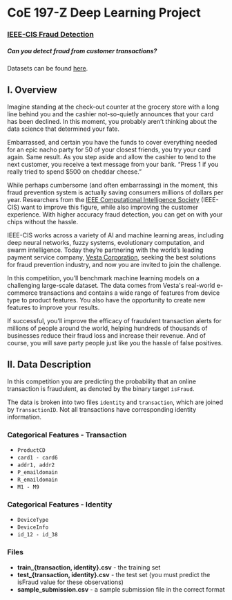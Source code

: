 # CoE 197-Z Deep Learning Project
### [IEEE-CIS Fraud Detection](https://www.kaggle.com/c/ieee-fraud-detection/overview)
##### Can you detect fraud from customer transactions?

Datasets can be found [here](https://drive.google.com/open?id=1JWhnL8gI-imOe4KV9CY6TsKASStvj8G4).

## I. Overview
Imagine standing at the check-out counter at the grocery store with a long line behind you and the cashier not-so-quietly announces that your card has been declined. In this moment, you probably aren’t thinking about the data science that determined your fate.

Embarrassed, and certain you have the funds to cover everything needed for an epic nacho party for 50 of your closest friends, you try your card again. Same result. As you step aside and allow the cashier to tend to the next customer, you receive a text message from your bank. “Press 1 if you really tried to spend $500 on cheddar cheese.”

While perhaps cumbersome (and often embarrassing) in the moment, this fraud prevention system is actually saving consumers millions of dollars per year. Researchers from the [IEEE Computational Intelligence Society](https://cis.ieee.org/) (IEEE-CIS) want to improve this figure, while also improving the customer experience. With higher accuracy fraud detection, you can get on with your chips without the hassle.

IEEE-CIS works across a variety of AI and machine learning areas, including deep neural networks, fuzzy systems, evolutionary computation, and swarm intelligence. Today they’re partnering with the world’s leading payment service company, [Vesta Corporation](https://trustvesta.com/), seeking the best solutions for fraud prevention industry, and now you are invited to join the challenge.

In this competition, you’ll benchmark machine learning models on a challenging large-scale dataset. The data comes from Vesta's real-world e-commerce transactions and contains a wide range of features from device type to product features. You also have the opportunity to create new features to improve your results.

If successful, you’ll improve the efficacy of fraudulent transaction alerts for millions of people around the world, helping hundreds of thousands of businesses reduce their fraud loss and increase their revenue. And of course, you will save party people just like you the hassle of false positives.

## II. Data Description 
In this competition you are predicting the probability that an online transaction is fraudulent, as denoted by the binary target `isFraud`.

The data is broken into two files `identity` and `transaction`, which are joined by `TransactionID`. Not all transactions have corresponding identity information.

### Categorical Features - Transaction
- `ProductCD`
- `card1 - card6`
- `addr1, addr2`
- `P_emaildomain`
- `R_emaildomain`
- `M1 - M9`

### Categorical Features - Identity
- `DeviceType`
- `DeviceInfo`
- `id_12 - id_38`

### Files
- **train_{transaction, identity}.csv** - the training set
- **test_{transaction, identity}.csv** - the test set (you must predict the isFraud value for these observations)
- **sample_submission.csv** - a sample submission file in the correct format
